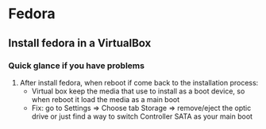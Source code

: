 # Fedora

## Install fedora in a VirtualBox

### Quick glance if you have problems

1. After install fedora, when reboot if come back to the installation process: 
    + Virtual box keep the media that use to install as a boot device, so when reboot it load the media as a main boot
    - Fix: go to Settings => Choose tab Storage => remove/eject the optic drive or just find a way to switch Controller SATA as your main boot